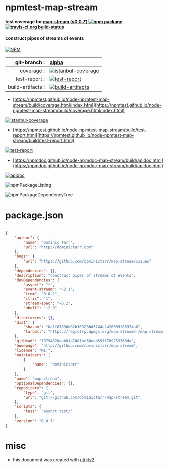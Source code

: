 # npmtest-map-stream

#### test coverage for  [map-stream (v0.0.7)](http://github.com/dominictarr/map-stream)  [![npm package](https://img.shields.io/npm/v/npmtest-map-stream.svg?style=flat-square)](https://www.npmjs.org/package/npmtest-map-stream) [![travis-ci.org build-status](https://api.travis-ci.org/npmtest/node-npmtest-map-stream.svg)](https://travis-ci.org/npmtest/node-npmtest-map-stream)

#### construct pipes of streams of events

[![NPM](https://nodei.co/npm/map-stream.png?downloads=true&downloadRank=true&stars=true)](https://www.npmjs.com/package/map-stream)

| git-branch : | [alpha](https://github.com/npmtest/node-npmtest-map-stream/tree/alpha)|
|--:|:--|
| coverage : | [![istanbul-coverage](https://npmtest.github.io/node-npmtest-map-stream/build/coverage.badge.svg)](https://npmtest.github.io/node-npmtest-map-stream/build/coverage.html/index.html)|
| test-report : | [![test-report](https://npmtest.github.io/node-npmtest-map-stream/build/test-report.badge.svg)](https://npmtest.github.io/node-npmtest-map-stream/build/test-report.html)|
| build-artifacts : | [![build-artifacts](https://npmtest.github.io/node-npmtest-map-stream/glyphicons_144_folder_open.png)](https://github.com/npmtest/node-npmtest-map-stream/tree/gh-pages/build)|

- [https://npmtest.github.io/node-npmtest-map-stream/build/coverage.html/index.html](https://npmtest.github.io/node-npmtest-map-stream/build/coverage.html/index.html)

[![istanbul-coverage](https://npmtest.github.io/node-npmtest-map-stream/build/screenCapture.buildCi.browser.%252Ftmp%252Fbuild%252Fcoverage.lib.html.png)](https://npmtest.github.io/node-npmtest-map-stream/build/coverage.html/index.html)

- [https://npmtest.github.io/node-npmtest-map-stream/build/test-report.html](https://npmtest.github.io/node-npmtest-map-stream/build/test-report.html)

[![test-report](https://npmtest.github.io/node-npmtest-map-stream/build/screenCapture.buildCi.browser.%252Ftmp%252Fbuild%252Ftest-report.html.png)](https://npmtest.github.io/node-npmtest-map-stream/build/test-report.html)

- [https://npmdoc.github.io/node-npmdoc-map-stream/build/apidoc.html](https://npmdoc.github.io/node-npmdoc-map-stream/build/apidoc.html)

[![apidoc](https://npmdoc.github.io/node-npmdoc-map-stream/build/screenCapture.buildCi.browser.%252Ftmp%252Fbuild%252Fapidoc.html.png)](https://npmdoc.github.io/node-npmdoc-map-stream/build/apidoc.html)

![npmPackageListing](https://npmtest.github.io/node-npmtest-map-stream/build/screenCapture.npmPackageListing.svg)

![npmPackageDependencyTree](https://npmtest.github.io/node-npmtest-map-stream/build/screenCapture.npmPackageDependencyTree.svg)



# package.json

```json

{
    "author": {
        "name": "Dominic Tarr",
        "url": "http://dominictarr.com"
    },
    "bugs": {
        "url": "https://github.com/dominictarr/map-stream/issues"
    },
    "dependencies": {},
    "description": "construct pipes of streams of events",
    "devDependencies": {
        "asynct": "*",
        "event-stream": "~2.1",
        "from": "0.0.2",
        "it-is": "1",
        "stream-spec": "~0.2",
        "ubelt": "~2.9"
    },
    "directories": {},
    "dist": {
        "shasum": "8a1f07896d82b10926bd3744a2420009f88974a8",
        "tarball": "https://registry.npmjs.org/map-stream/-/map-stream-0.0.7.tgz"
    },
    "gitHead": "70794870aab81a7081be50eab59f6789253368da",
    "homepage": "http://github.com/dominictarr/map-stream",
    "license": "MIT",
    "maintainers": [
        {
            "name": "dominictarr"
        }
    ],
    "name": "map-stream",
    "optionalDependencies": {},
    "repository": {
        "type": "git",
        "url": "git://github.com/dominictarr/map-stream.git"
    },
    "scripts": {
        "test": "asynct test/"
    },
    "version": "0.0.7"
}
```



# misc
- this document was created with [utility2](https://github.com/kaizhu256/node-utility2)
